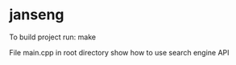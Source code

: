 janseng
=======

To build project run: make

File main.cpp in root directory show how to use search engine API

